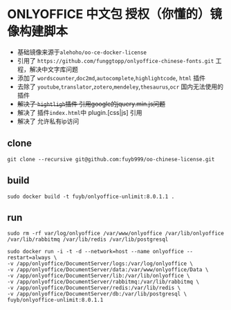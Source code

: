 # ONLYOFFICE 中文包 授权（你懂的）镜像构建脚本

* 基础镜像来源于`alehoho/oo-ce-docker-license`
* 引用了 `https://github.com/funggtopp/onlyoffice-chinese-fonts.git` 工程，解决中文字库问题
* 添加了 `wordscounter`,`doc2md`,`autocomplete`,`highlightcode`, `html` 插件
* 去除了 `youtube`,`translator`,`zotero`,`mendeley`,`thesaurus`,`ocr` 国内无法使用的插件
* ~~解决了 `hightligh`插件 引用google的jquery.min.js问题~~
* 解决了 插件`index.html`中 plugin.[css|js] 引用
* 解决了 允许私有ip访问

## clone
```shell
git clone --recursive git@github.com:fuyb999/oo-chinese-license.git
```

## build
```shell
sudo docker build -t fuyb/onlyoffice-unlimit:8.0.1.1 .
```

## run
```shell
sudo rm -rf var/log/onlyoffice /var/www/onlyoffice /var/lib/onlyoffice /var/lib/rabbitmq /var/lib/redis /var/lib/postgresql

sudo docker run -i -t -d --network=host --name onlyoffice --restart=always \
-v /app/onlyoffice/DocumentServer/logs:/var/log/onlyoffice \
-v /app/onlyoffice/DocumentServer/data:/var/www/onlyoffice/Data \
-v /app/onlyoffice/DocumentServer/lib:/var/lib/onlyoffice \
-v /app/onlyoffice/DocumentServer/rabbitmq:/var/lib/rabbitmq \
-v /app/onlyoffice/DocumentServer/redis:/var/lib/redis \
-v /app/onlyoffice/DocumentServer/db:/var/lib/postgresql \
fuyb/onlyoffice-unlimit:8.0.1.1

```